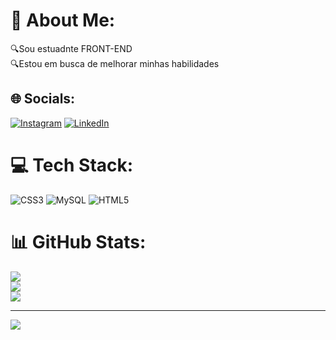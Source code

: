 # 💫 About Me:
🔍Sou estuadnte FRONT-END<br>🔍Estou em busca de melhorar minhas habilidades <br>


## 🌐 Socials:
[![Instagram](https://img.shields.io/badge/Instagram-%23E4405F.svg?logo=Instagram&logoColor=white)](https://instagram.com/Lismarries) [![LinkedIn](https://img.shields.io/badge/LinkedIn-%230077B5.svg?logo=linkedin&logoColor=white)](https://linkedin.com/in/Karla-Taina) 

# 💻 Tech Stack:
![CSS3](https://img.shields.io/badge/css3-%231572B6.svg?style=for-the-badge&logo=css3&logoColor=white) ![MySQL](https://img.shields.io/badge/mysql-4479A1.svg?style=for-the-badge&logo=mysql&logoColor=white) ![HTML5](https://img.shields.io/badge/html5-%23E34F26.svg?style=for-the-badge&logo=html5&logoColor=white)
# 📊 GitHub Stats:
![](https://github-readme-stats.vercel.app/api?username=netkan&theme=midnight-purple&hide_border=false&include_all_commits=false&count_private=false)<br/>
![](https://github-readme-streak-stats.herokuapp.com/?user=netkan&theme=midnight-purple&hide_border=false)<br/>
![](https://github-readme-stats.vercel.app/api/top-langs/?username=netkan&theme=midnight-purple&hide_border=false&include_all_commits=false&count_private=false&layout=compact)

---
[![](https://visitcount.itsvg.in/api?id=netkan&icon=0&color=0)](https://visitcount.itsvg.in)

<!-- Proudly created with GPRM ( https://gprm.itsvg.in ) -->
